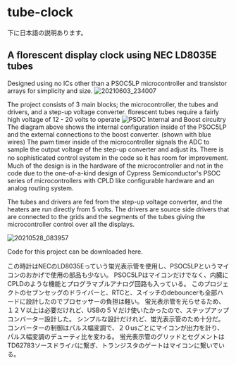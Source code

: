 # tube-clock
下に日本語の説明あります。
## A florescent display clock using NEC LD8035E tubes
Designed using no ICs other than a PSOC5LP microcontroller and transistor arrays for simplicity and size.
![20210603_234007](https://user-images.githubusercontent.com/85288181/120663858-6199c180-c4c5-11eb-8b98-5e14e62ac25e.jpg)

The project consists of 3 main blocks; the microcontroller, the tubes and drivers, and a step-up voltage converter. florescent tubes require a fairly high voltage of 12 - 20 volts to operate
![PSOC Internal and Boost circuitry](https://user-images.githubusercontent.com/85288181/120659266-2a291600-c4c1-11eb-9cdf-f9505c6626f5.png)
The diagram above shows the internal configuration inside of the PSOC5LP and the external connections to the boost converter. (shown with blue wires) The pwm timer inside of the microcontroller signals the ADC to sample the output voltage of the step-up converter and adjust its. There is no sophisticated control system in the code so it has room for improvement.　Much of the design is in the hardware of the microcontroller and not in the code due to the one-of-a-kind design of Cypress Semiconductor's PSOC series of microcontrollers with CPLD like configurable hardware and an analog routing system.

The tubes and drivers are fed from the step-up voltage converter, and the heaters are run directly from 5 volts. The drivers are source side drivers that are connected to the grids and the segments of the tubes giving the microcontroller control over all the displays.

![20210528_083957](https://user-images.githubusercontent.com/85288181/120909007-37a1f400-c6ab-11eb-806e-b5e873325562.jpg)


Code for this project can be downloaded here.

この時計はNECのLD8035Eっていう蛍光表示管を使用し、PSOC5LPというマイコンのおかげで使用の部品も少ない。
PSOC5LPはマイコンだけでなく、内臓にCPLDのような機能とプログラマブルアナログ回路も入っている。
このプロジェクトのセブンセッグのドライバーと、RTCと、スイッチのdebouncerも全部ハードに設計したのでプロセッサーの負担は軽い。
蛍光表示管を光らせるため、１２Ｖ以上は必要だけれど、USBの５Ｖだけ使いたかったので、ステップアップコンバーター設計した。
シンプルな設計だけれど、蛍光表示管のため十分だ。
コンバーターの制御はパルス幅変調で、２０usごとにマイコンが出力を計り、パルス幅変調のデューティ比を変わる。
蛍光表示管のグリッドとセグメントはTD62783ソースドライバに繋ぎ、トランジスタのゲートはマイコンに繋いでいる。

